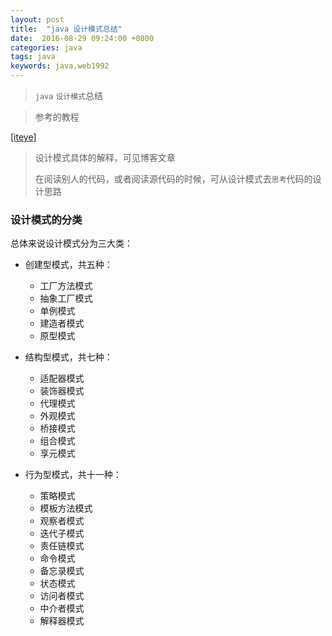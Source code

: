```yaml
---
layout: post
title:  "java 设计模式总结"
date:  2016-08-29 09:24:00 +0800
categories: java
tags: java
keywords: java,web1992
---
```


>`java` `设计模式`总结
>

<!--more-->

>参考的教程
>

[[iteye]](http://zz563143188.iteye.com/blog/1847029)

> 设计模式具体的解释，可见博客文章
> 
> 在阅读别人的代码，或者阅读源代码的时候，可从设计模式去`思考`代码的设计思路

### 设计模式的分类

总体来说设计模式分为三大类：

- 创建型模式，共五种：

	- 工厂方法模式
	- 抽象工厂模式
	- 单例模式
	- 建造者模式
	- 原型模式
	
- 结构型模式，共七种：

	- 适配器模式
	- 装饰器模式
	- 代理模式
	- 外观模式
	- 桥接模式
	- 组合模式
	- 享元模式
	
- 行为型模式，共十一种：

	- 策略模式
	- 模板方法模式
	- 观察者模式
	- 迭代子模式
	- 责任链模式
	- 命令模式
	- 备忘录模式
	- 状态模式
	- 访问者模式
	- 中介者模式
	- 解释器模式